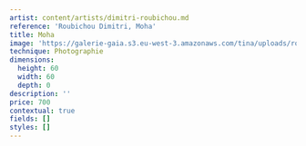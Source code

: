 ```yaml
---
artist: content/artists/dimitri-roubichou.md
reference: 'Roubichou Dimitri, Moha'
title: Moha
image: 'https://galerie-gaia.s3.eu-west-3.amazonaws.com/tina/uploads/roubichou-dimitri/galeriegaia@dimitriroubichou-MOHA-30 cm x 30 cm - 30 tirages.jpg'
technique: Photographie
dimensions:
  height: 60
  width: 60
  depth: 0
description: ''
price: 700
contextual: true
fields: []
styles: []
---
```


